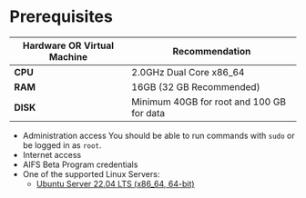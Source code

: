 # Prerequisites

<!-- - RAM 16GB (minimum) -->
| Hardware OR Virtual Machine | Recommendation                            |
| --------------------------- | ----------------------------------------- |
| **CPU**                     | 2.0GHz Dual Core x86_64                   |
| **RAM**                     | 16GB (32 GB Recommended)                  |
| **DISK**                    | Minimum 40GB for root and 100 GB for data |

- Administration access
  You should be able to run commands with `sudo` or be logged in as `root`.
- Internet access
- AIFS Beta Program credentials
- One of the supported Linux Servers:
  - [Ubuntu Server 22.04 LTS (x86_64, 64-bit)](https://www.ubuntu.com/download/server)

